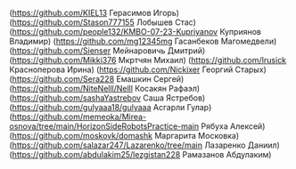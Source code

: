 (https://github.com/KIEL13 Герасимов Игорь)
(https://github.com/Stason777155 Лобышев Стас)
(https://github.com/people132/KMBO-07-23-Kupriyanov Куприянов Владимир)
(https://github.com/mg12345mg Гасанбеков Магомедвели)
(https://github.com/Sienser Мейнаровичь Дмитрий)
(https://github.com/Mikki376 Мкртчян Михаил)
(https://github.com/Irusick Красноперова Ирина)
(https://github.com/Nickixer Георгий Старых)
(https://github.com/Sera228 Емашкин Сергей)
(https://github.com/NiteNelll/Nelll Косакян Рафаэл)
(https://github.com/sashaYastrebov Саша Ястребов)
(https://github.com/gulyaaa18/gulyaaa Асгарли Гулар)
(https://github.com/memeoka/Mirea-osnova/tree/main/HorizonSideRobotsPractice-main Рябуха Алексей)
(https://github.com/moskovk/domashk Маргарита Московка)
(https://github.com/salazar247/Lazarenko/tree/main Лазаренко Даниил)
(https://github.com/abdulakim25/lezgistan228 Рамазанов Абдулаким)
